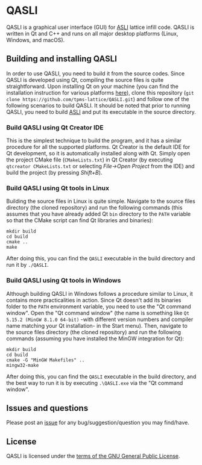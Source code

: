 # QASLI
QASLI is a graphical user interface (GUI) for [ASLI](https://github.com/tpms-lattice/ASLI) lattice infill code. QASLI is written in Qt and C++ and runs on all major desktop platforms (Linux, Windows, and macOS).

## Building and installing QASLI

In order to use QASLI, you need to build it from the source codes. Since QASLI is developed using Qt, compiling the source files is quite straightforward. Upon installing Qt on your machine (you can find the installation instruction for various platforms [here](https://doc.qt.io/qt-5/gettingstarted.html)), clone this repository (`git clone https://github.com/tpms-lattice/QASLI.git`) and follow one of the following scenarios to build QASLI. It should be noted that prior to running QASLI, you need to build [ASLI](https://github.com/tpms-lattice/ASLI) and put its executable in the source directory.

### Build QASLI using Qt Creator IDE

This is the simplest technique to build the program, and it has a similar procedure for all the supported platforms. Qt Creator is the default IDE for Qt development, so it is automatically installed along with Qt. Simply open the project CMake file (`CMakeLists.txt`) in Qt Creator (by executing `qtcreator CMakeLists.txt` or selecting *File->Open Project* from the IDE) and build the project (by pressing *Shift+B*).

### Build QASLI using Qt tools in Linux

Building the source files in Linux is quite simple. Navigate to the source files directory (the cloned repository) and run the following commands (this assumes that you have already added Qt `bin` directory to the `PATH` variable so that the CMake script can find Qt libraries and binaries):

  ```Shell
  mkdir build
  cd build
  cmake ..
  make
  ```

After doing this, you can find the `QASLI` executable in the build directory and run it by `./QASLI`.

### Build QASLI using Qt tools in Windows

Although building QASLI in Windows follows a procedure similar to Linux, it contains more practicalities in action. Since Qt doesn't add its binaries folder to the `PATH` environment variable, you need to use the "Qt command window". Open the "Qt command window" (the name is something like `Qt 5.15.2 (MinGW 8.1.0 64-bit)` -with different version numbers and compiler name matching your Qt installation- in the Start menu). Then, navigate to the source files directory (the cloned repository) and run the following commands (assuming you have installed the MinGW integration for Qt):

  ```Shell
  mkdir build
  cd build
  cmake -G "MinGW Makefiles" ..
  mingw32-make
  ```

After doing this, you can find the `QASLI` executable in the build directory, and the best way to run it is by executing `.\QASLI.exe` via the "Qt command window".

## Issues and questions ##
Please post an [issue](https://github.com/tpms-lattice/QASLI/issues) for any bug/suggestion/question you may find/have.

## License ##
QASLI is licensed under the [terms of the GNU General Public License](https://www.gnu.org/licenses/).
